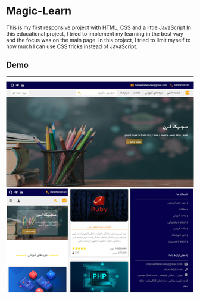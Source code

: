 # Magic-Learn
This is my first responsive project with HTML, CSS and a little JavaScript In this educational project, I tried to implement my learning in the best way and the focus was on the main page.
In this project, I tried to limit myself to how much I can use CSS tricks instead of JavaScript.

## Demo
---
<img src='./assets/img/Demo.jpg' alt='Magiclearn preview' >
<img src='./assets/img/Resposive-Demo.jpg' alt='Magiclearn Responsive preview' >
